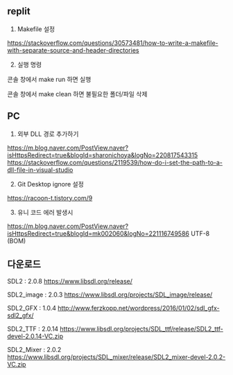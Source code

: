 

## replit

1. Makefile 설정

https://stackoverflow.com/questions/30573481/how-to-write-a-makefile-with-separate-source-and-header-directories

2. 실행 명령

콘솔 창에서 make run 하면 실행

콘솔 창에서 make clean 하면 불필요한 폴더/파일 삭제 


## PC

1. 외부 DLL 경로 추가하기 

https://m.blog.naver.com/PostView.naver?isHttpsRedirect=true&blogId=sharonichoya&logNo=220817543315
https://stackoverflow.com/questions/2119539/how-do-i-set-the-path-to-a-dll-file-in-visual-studio

2. Git Desktop ignore 설정

https://racoon-t.tistory.com/9

3. 유니 코드 에러 발생시  

https://m.blog.naver.com/PostView.naver?isHttpsRedirect=true&blogId=mk002060&logNo=221116749586
UTF-8 (BOM)


## 다운로드

SDL2 : 2.0.8
https://www.libsdl.org/release/

SDL2_image : 2.0.3
https://www.libsdl.org/projects/SDL_image/release/

SDL2_GFX : 1.0.4 
http://www.ferzkopp.net/wordpress/2016/01/02/sdl_gfx-sdl2_gfx/

SDL2_TTF : 2.0.14
https://www.libsdl.org/projects/SDL_ttf/release/SDL2_ttf-devel-2.0.14-VC.zip

SDL2_Mixer : 2.0.2
https://www.libsdl.org/projects/SDL_mixer/release/SDL2_mixer-devel-2.0.2-VC.zip
